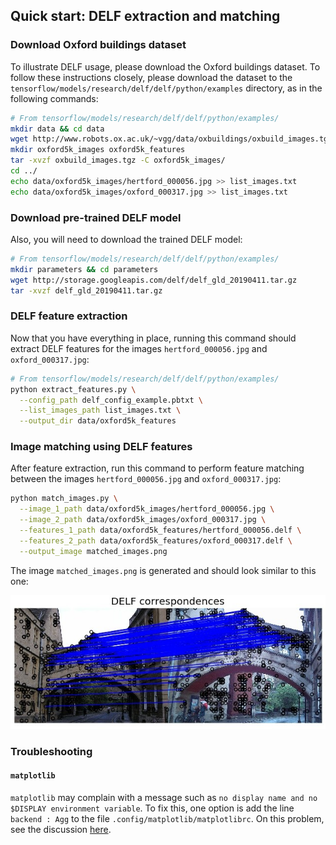 ## Quick start: DELF extraction and matching

### Download Oxford buildings dataset

To illustrate DELF usage, please download the Oxford buildings dataset. To
follow these instructions closely, please download the dataset to the
`tensorflow/models/research/delf/delf/python/examples` directory, as in the
following commands:

```bash
# From tensorflow/models/research/delf/delf/python/examples/
mkdir data && cd data
wget http://www.robots.ox.ac.uk/~vgg/data/oxbuildings/oxbuild_images.tgz
mkdir oxford5k_images oxford5k_features
tar -xvzf oxbuild_images.tgz -C oxford5k_images/
cd ../
echo data/oxford5k_images/hertford_000056.jpg >> list_images.txt
echo data/oxford5k_images/oxford_000317.jpg >> list_images.txt
```

### Download pre-trained DELF model

Also, you will need to download the trained DELF model:

```bash
# From tensorflow/models/research/delf/delf/python/examples/
mkdir parameters && cd parameters
wget http://storage.googleapis.com/delf/delf_gld_20190411.tar.gz
tar -xvzf delf_gld_20190411.tar.gz
```

### DELF feature extraction

Now that you have everything in place, running this command should extract DELF
features for the images `hertford_000056.jpg` and `oxford_000317.jpg`:

```bash
# From tensorflow/models/research/delf/delf/python/examples/
python extract_features.py \
  --config_path delf_config_example.pbtxt \
  --list_images_path list_images.txt \
  --output_dir data/oxford5k_features
```

### Image matching using DELF features

After feature extraction, run this command to perform feature matching between
the images `hertford_000056.jpg` and `oxford_000317.jpg`:

```bash
python match_images.py \
  --image_1_path data/oxford5k_images/hertford_000056.jpg \
  --image_2_path data/oxford5k_images/oxford_000317.jpg \
  --features_1_path data/oxford5k_features/hertford_000056.delf \
  --features_2_path data/oxford5k_features/oxford_000317.delf \
  --output_image matched_images.png
```

The image `matched_images.png` is generated and should look similar to this one:

![MatchedImagesExample](delf/python/examples/matched_images_example.jpg)

### Troubleshooting

#### `matplotlib`

`matplotlib` may complain with a message such as `no display name and no
$DISPLAY environment variable`. To fix this, one option is add the line
`backend : Agg` to the file `.config/matplotlib/matplotlibrc`. On this problem,
see the discussion
[here](https://stackoverflow.com/questions/37604289/tkinter-tclerror-no-display-name-and-no-display-environment-variable).
